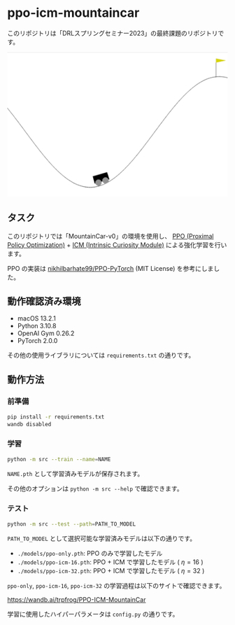 # ppo-icm-mountaincar

このリポジトリは「DRLスプリングセミナー2023」の最終課題のリポジトリです。

![](./anim.gif)

## タスク

このリポジトリでは「MountainCar-v0」の環境を使用し、
[PPO (Proximal Policy Optimization)](https://arxiv.org/abs/1707.06347) + 
[ICM (Intrinsic Curiosity Module)](https://pathak22.github.io/noreward-rl/) による強化学習を行います。

PPO の実装は [nikhilbarhate99/PPO-PyTorch](https://github.com/nikhilbarhate99/PPO-PyTorch) (MIT License) を参考にしました。

## 動作確認済み環境

  - macOS 13.2.1
  - Python 3.10.8
  - OpenAI Gym 0.26.2
  - PyTorch 2.0.0
 
その他の使用ライブラリについては `requirements.txt` の通りです。

## 動作方法

### 前準備

```bash
pip install -r requirements.txt
wandb disabled
```

### 学習

```bash
python -m src --train --name=NAME
```

`NAME.pth` として学習済みモデルが保存されます。

その他のオプションは `python -m src --help` で確認できます。

### テスト

```bash
python -m src --test --path=PATH_TO_MODEL
```

`PATH_TO_MODEL` として選択可能な学習済みモデルは以下の通りです。

  - `./models/ppo-only.pth`: PPO のみで学習したモデル
  - `./models/ppo-icm-16.pth`: PPO + ICM で学習したモデル ( $\eta = 16$ )
  - `./models/ppo-icm-32.pth`: PPO + ICM で学習したモデル ( $\eta = 32$ )

`ppo-only`, `ppo-icm-16`, `ppo-icm-32` の学習過程は以下のサイトで確認できます。

https://wandb.ai/trpfrog/PPO-ICM-MountainCar

学習に使用したハイパーパラメータは `config.py` の通りです。

